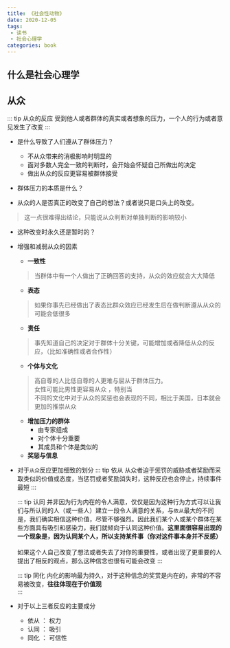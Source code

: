 ```yaml
---
title: 《社会性动物》
date: 2020-12-05
tags:
 - 读书
 - 社会心理学
categories: book
---
```



## 什么是社会心理学


## 从众
::: tip 从众的反应
受到他人或者群体的真实或者想象的压力，一个人的行为或者意见发生了改变
:::

- 是什么导致了人们遵从了群体压力？
  + 不从众带来的消极影响时明显的
  + 面对多数人完全一致的判断时，会开始会怀疑自己所做出的决定
  + 做出从众的反应更容易被群体接受


- 群体压力的本质是什么？

- 从众的人是否真正的改变了自己的想法？或者说只是口头上的改变。
  
> 这一点很难得出结论，只能说从众判断对单独判断的影响较小

- 这种改变时永久还是暂时的？

- 增强和减弱从众的因素
  + **一致性**
  > 当群体中有一个人做出了正确回答的支持，从众的效应就会大大降低
  +  **表态**
  > 如果你事先已经做出了表态比群众效应已经发生后在做判断遵从从众的可能会低很多
  + **责任**
  > 事先知道自己的决定对于群体十分关键，可能增加或者降低从众的反应，（比如准确性或者合作性）
  + **个体与文化**
  > 高自尊的人比低自尊的人更难与屈从于群体压力。 <br>
  > 女性可能比男性更容易从众 ，特别当<br>
  > 不同的文化中对于从众的奖惩也会表现的不同，相比于美国，日本就会更加的推崇从众
  + **增加压力的群体**
    - 由专家组成
    - 对个体十分重要
    - 其成员和个体是类似的
  + **奖惩与信息**
- 对于`从众`反应更加细致的划分
  ::: tip 依从
  从众者迫于惩罚的威胁或者奖励而采取类似的价值或态度，当惩罚或者奖励消失时，这种反应也会停止，持续事件最短
  :::

  ::: tip 认同
  并非因为行为内在的令人满意，仅仅是因为这种行为方式可以让我们与所认同的人（或一些人）建立一段令人满意的关系，与`依从`最大的不同是，我们确实相信这种价值，尽管不够强烈。因此我们某个人或某个群体在某些方面具有吸引和感染力，我们就倾向于认同这种价值。**这里面很容易出现的一个现象是，因为认同某个人，所以支持某件事（你对这件事本身并不反感）** <br><br>
  如果这个人自己改变了想法或者失去了对你的重要性，或者出现了更重要的人提出了相反的观点，那么这种信念也很有可能会改变
  :::

  ::: tip 同化
  内化的影响最为持久，对于这种信念的奖赏是内在的，非常的不容易被改变，**往往体现在于价值观** <br>
  :::

- 对于以上三者反应的主要成分
  + 依从 ： 权力
  + 认同 ： 吸引
  + 同化 ： 可信性 



<!-- ::: tip
据观察，从众的效应在现代已经开始削减，这得益于当前的社会背景和教育 
::: -->